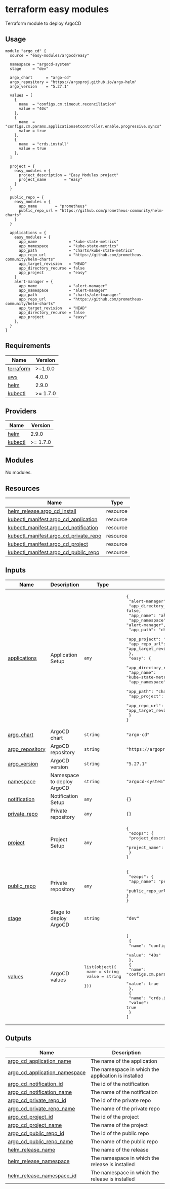  # terraform easy modules
 
Terraform module to deploy ArgoCD

## Usage

```hcl
module "argo_cd" {
  source = "easy-modules/argocd/easy"

  namespace = "argocd-system"
  stage     = "dev"

  argo_chart      = "argo-cd"
  argo_repository = "https://argoproj.github.io/argo-helm"
  argo_version    = "5.27.1"

  values = [
    {
      name  = "configs.cm.timeout.reconciliation"
      value = "40s"
    },
    {
      name  = "configs.cm.params.applicationsetcontroller.enable.progressive.syncs"
      value = true
    },
    {
      name  = "crds.install"
      value = true
    },
  ]

  project = {
    easy_modules = {
      project_description = "Easy Modules project"
      project_name        = "easy"
    }
  }
  
  public_repo = {
    easy_modules = {
      app_name        = "prometheus"
      public_repo_url = "https://github.com/prometheus-community/helm-charts"
    }
  }

  applications = {
    easy_modules = {
      app_name              = "kube-state-metrics"
      app_namespace         = "kube-state-metrics"
      app_path              = "charts/kube-state-metrics"
      app_repo_url          = "https://github.com/prometheus-community/helm-charts"
      app_target_revision   = "HEAD"
      app_directory_recurse = false
      app_project           = "easy"
    }
    alert-manager = {
      app_name              = "alert-manager"
      app_namespace         = "alert-manager"
      app_path              = "charts/alertmanager"
      app_repo_url          = "https://github.com/prometheus-community/helm-charts"
      app_target_revision   = "HEAD"
      app_directory_recurse = false
      app_project           = "easy"
    },
  }
}
```
<!-- BEGINNING OF PRE-COMMIT-TERRAFORM DOCS HOOK -->
## Requirements

| Name | Version |
|------|---------|
| <a name="requirement_terraform"></a> [terraform](#requirement\_terraform) | >=1.0.0 |
| <a name="requirement_aws"></a> [aws](#requirement\_aws) | 4.0.0 |
| <a name="requirement_helm"></a> [helm](#requirement\_helm) | 2.9.0 |
| <a name="requirement_kubectl"></a> [kubectl](#requirement\_kubectl) | >= 1.7.0 |

## Providers

| Name | Version |
|------|---------|
| <a name="provider_helm"></a> [helm](#provider\_helm) | 2.9.0 |
| <a name="provider_kubectl"></a> [kubectl](#provider\_kubectl) | >= 1.7.0 |

## Modules

No modules.

## Resources

| Name | Type |
|------|------|
| [helm_release.argo_cd_install](https://registry.terraform.io/providers/hashicorp/helm/2.9.0/docs/resources/release) | resource |
| [kubectl_manifest.argo_cd_application](https://registry.terraform.io/providers/gavinbunney/kubectl/latest/docs/resources/manifest) | resource |
| [kubectl_manifest.argo_cd_notification](https://registry.terraform.io/providers/gavinbunney/kubectl/latest/docs/resources/manifest) | resource |
| [kubectl_manifest.argo_cd_private_repo](https://registry.terraform.io/providers/gavinbunney/kubectl/latest/docs/resources/manifest) | resource |
| [kubectl_manifest.argo_cd_project](https://registry.terraform.io/providers/gavinbunney/kubectl/latest/docs/resources/manifest) | resource |
| [kubectl_manifest.argo_cd_public_repo](https://registry.terraform.io/providers/gavinbunney/kubectl/latest/docs/resources/manifest) | resource |

## Inputs

| Name | Description | Type | Default | Required |
|------|-------------|------|---------|:--------:|
| <a name="input_applications"></a> [applications](#input\_applications) | Application Setup | `any` | <pre>{<br>  "alert-manager": {<br>    "app_directory_recurse": false,<br>    "app_name": "alert-manager",<br>    "app_namespace": "alert-manager",<br>    "app_path": "charts/alertmanager",<br>    "app_project": "easy",<br>    "app_repo_url": "https://github.com/prometheus-community/helm-charts",<br>    "app_target_revision": "HEAD"<br>  },<br>  "easy": {<br>    "app_directory_recurse": false,<br>    "app_name": "kube-state-metrics",<br>    "app_namespace": "kube-state-metrics",<br>    "app_path": "charts/kube-state-metrics",<br>    "app_project": "easy",<br>    "app_repo_url": "https://github.com/prometheus-community/helm-charts",<br>    "app_target_revision": "HEAD"<br>  }<br>}</pre> | no |
| <a name="input_argo_chart"></a> [argo\_chart](#input\_argo\_chart) | ArgoCD chart | `string` | `"argo-cd"` | no |
| <a name="input_argo_repository"></a> [argo\_repository](#input\_argo\_repository) | ArgoCD repository | `string` | `"https://argoproj.github.io/argo-helm"` | no |
| <a name="input_argo_version"></a> [argo\_version](#input\_argo\_version) | ArgoCD version | `string` | `"5.27.1"` | no |
| <a name="input_namespace"></a> [namespace](#input\_namespace) | Namespace to deploy ArgoCD | `string` | `"argocd-system"` | no |
| <a name="input_notification"></a> [notification](#input\_notification) | Notification Setup | `any` | `{}` | no |
| <a name="input_private_repo"></a> [private\_repo](#input\_private\_repo) | Private repository | `any` | `{}` | no |
| <a name="input_project"></a> [project](#input\_project) | Project Setup | `any` | <pre>{<br>  "ezops": {<br>    "project_description": "Easy project",<br>    "project_name": "easy"<br>  }<br>}</pre> | no |
| <a name="input_public_repo"></a> [public\_repo](#input\_public\_repo) | Private repository | `any` | <pre>{<br>  "ezops": {<br>    "app_name": "prometheus",<br>    "public_repo_url": "https://github.com/prometheus-community/helm-charts"<br>  }<br>}</pre> | no |
| <a name="input_stage"></a> [stage](#input\_stage) | Stage to deploy ArgoCD | `string` | `"dev"` | no |
| <a name="input_values"></a> [values](#input\_values) | ArgoCD values | <pre>list(object({<br>    name  = string<br>    value = string<br>  }))</pre> | <pre>[<br>  {<br>    "name": "configs.cm.timeout.reconciliation",<br>    "value": "40s"<br>  },<br>  {<br>    "name": "configs.cm.params.applicationsetcontroller.enable.progressive.syncs",<br>    "value": true<br>  },<br>  {<br>    "name": "crds.install",<br>    "value": true<br>  }<br>]</pre> | no |

## Outputs

| Name | Description |
|------|-------------|
| <a name="output_argo_cd_application_name"></a> [argo\_cd\_application\_name](#output\_argo\_cd\_application\_name) | The name of the application |
| <a name="output_argo_cd_application_namespace"></a> [argo\_cd\_application\_namespace](#output\_argo\_cd\_application\_namespace) | The namespace in which the application is installed |
| <a name="output_argo_cd_notification_id"></a> [argo\_cd\_notification\_id](#output\_argo\_cd\_notification\_id) | The id of the notification |
| <a name="output_argo_cd_notification_name"></a> [argo\_cd\_notification\_name](#output\_argo\_cd\_notification\_name) | The name of the notification |
| <a name="output_argo_cd_private_repo_id"></a> [argo\_cd\_private\_repo\_id](#output\_argo\_cd\_private\_repo\_id) | The id of the private repo |
| <a name="output_argo_cd_private_repo_name"></a> [argo\_cd\_private\_repo\_name](#output\_argo\_cd\_private\_repo\_name) | The name of the private repo |
| <a name="output_argo_cd_project_id"></a> [argo\_cd\_project\_id](#output\_argo\_cd\_project\_id) | The id of the project |
| <a name="output_argo_cd_project_name"></a> [argo\_cd\_project\_name](#output\_argo\_cd\_project\_name) | The name of the project |
| <a name="output_argo_cd_public_repo_id"></a> [argo\_cd\_public\_repo\_id](#output\_argo\_cd\_public\_repo\_id) | The id of the public repo |
| <a name="output_argo_cd_public_repo_name"></a> [argo\_cd\_public\_repo\_name](#output\_argo\_cd\_public\_repo\_name) | The name of the public repo |
| <a name="output_helm_release_name"></a> [helm\_release\_name](#output\_helm\_release\_name) | The name of the release |
| <a name="output_helm_release_namespace"></a> [helm\_release\_namespace](#output\_helm\_release\_namespace) | The namespace in which the release is installed |
| <a name="output_helm_release_namespace_id"></a> [helm\_release\_namespace\_id](#output\_helm\_release\_namespace\_id) | The namespace in which the release is installed |
<!-- END OF PRE-COMMIT-TERRAFORM DOCS HOOK -->
